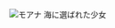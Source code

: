 ![モアナ](https://static.wikia.nocookie.net/moana/images/d/dd/Moana-2.jpg/revision/latest/scale-to-width-down/1000?cb=20241016222525)
海に選ばれた少女
